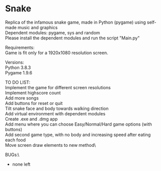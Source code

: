 # Snake
Replica of the infamous snake game, made in Python (pygame) using self-made music and graphics\
Dependent modules: pygame, sys and random\
Please install the dependent modules and run the script "Main.py"


Requirements:\
Game is fit only for a 1920x1080 resolution screen.


Versions:\
Python 3.8.3\
Pygame 1.9.6


TO DO LIST:\
Implement the game for different screen resolutions\
Implement highscore count\
Add more songs\
Add buttons for reset or quit\
Tilt snake face and body towards walking direction\
Add virtual environment with dependent modules\
Create .exe and .dmg app\
Add menu where you can choose Easy/Normal/Hard game options (with buttons)\
Add second game type, with no body and increasing speed after eating each food\
Move screen draw elements to new method\


BUGs:\
- none left